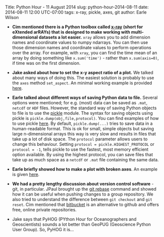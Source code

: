 Title: Python Hour - 11 August 2014
slug: python-hour-2014-08-11
date: 2014-08-11 12:00 UTC-07:00
tags: x-ray, pickle, axes, git
author: Earle Wilson

+ **Cim mentioned there is a Python toolbox called [x-ray](https://pypi.python.org/pypi/xray/0.1.0) (short for eXtended arRAYs) that is designed to make working with multi-dimensional datasets a lot easier.** `xray` allows you to add dimension names and coordinate values to numpy ndarrays. You can then use those dimension names and coordinate values to perform operations over the array. For example, with `xray`, you can find the time mean of an array by doing something like `x.sum('time')` - rather than `x.sum(axis=0)`, if time was on the first dimension.


+ **Jake asked about how to set the x-y aspect ratio of a plot.** We talked about many ways of doing this. The easiest solution is probably to use the `axes` method `set_aspect`. An minimal working example is provided [here](plot-aspect-ratio).


+ **Earle talked about different ways of saving Python data to file.** Several options were mentioned; for e.g. (most) data can be saved as `.mat`, `netcdf` or `HDF` files. However, the standard way of saving Python objects to file is to use the [pickle](https://docs.python.org/2/library/pickle.html#data-stream-format) module. The syntax for saving objects using pickle is `pickle.dump(obj,file,protocol)`. You can find examples of how to use pickle [here](http://earlew.github.io/Reading-and-writing-data/index.html#Reading-and-saving-data-using-Pickle). By default, `pickle.dump(...)` tries to save data in a human-readable format. This is ok for small, simple objects but saving large n-dimensional arrays this way is very slow and results in files that take up a lot of disk space. The `protocol` parameter allows users to change this behaviour. Setting `protocol = pickle.HIGHEST_PROTOCOL` or `protocol = -1`, tells pickle to use the fastest, most memory efficient option available. By using the highest protocol, you can save files that take up as much space as a `netcdf` or `.mat` file containing the same data. 



+ **Earle briefly showed how to make a plot with broken axes**. An example is given [here](broken-axes).


+ **We had a pretty lengthy discussion about version control software** - git, in particular. JPaul brought up the [git rebase](http://git-scm.com/book/en/Git-Branching-Rebasing) command and showed how it can be useful when pushing changes to a group repository. We also tried to understand the difference between `git checkout` and `git reset`. Cim mentioned that [bitbucket](https://bitbucket.org/) is an alternative to github and offers free, online private repositories.


+ Jake says that PyHOG (PYthon Hour for Oceanographers and Geoscientists) sounds a lot better than GeoPUG (Geoscience Python User Group). So, PyHOG it is...
